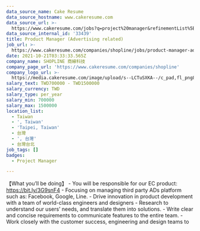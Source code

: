 ```yaml
---
data_source_name: Cake Resume
data_source_hostname: www.cakeresume.com
data_source_url: >-
  https://www.cakeresume.com/jobs?q=project%20manager&refinementList%5Blang_name%5D%5B0%5D=English&refinementList%5Bsalary_type%5D=per_year&range%5Bsalary_range%5D%5Bmin%5D=1000000&page=2
data_source_internal_id: '33439'
title: Product Manager (Advertising related)
job_url: >-
  https://www.cakeresume.com/companies/shopline/jobs/product-manager-advertising-related
date: 2021-10-21T03:33:33.565Z
company_name: SHOPLINE 商線科技
company_page_url: 'https://www.cakeresume.com/companies/shopline'
company_logo_url: >-
  https://media.cakeresume.com/image/upload/s--LCTuSXKA--/c_pad,fl_png8,h_200,w_200/v1568863313/elpclzqvs12aoi2gvswo.png
salary_text: TWD700000 - TWD1500000
salary_currency: TWD
salary_type: per_year
salary_min: 700000
salary_max: 1500000
location_list:
  - Taiwan
  - ', Taiwan'
  - 'Taipei, Taiwan'
  - 台灣
  - ', 台灣'
  - 台灣台北
job_tags: []
badges:
  - Project Manager

---
```


【What you’ll be doing】 - You will be responsible for our EC product: https://bit.ly/3G9snF4 - Focusing on managing third party ADs platform such as: Facebook, Google, Line. - Drive innovation in product development with a team of world-class engineers and designers - Research to understand our users’ needs, and translate them into solutions. - Write clear and concise requirements to communicate features to the entire team. - Work closely with the customer success, engineering and design teams to